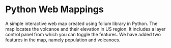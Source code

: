 # Python Web Mappings
 
A simple interactive web map created using folium library in Python. The map locates the volcanoe and their elevation in US region.
It includes a layer control panel from which you can toggle the features. We have added two features in the map, namely  population and volcanoes. 
